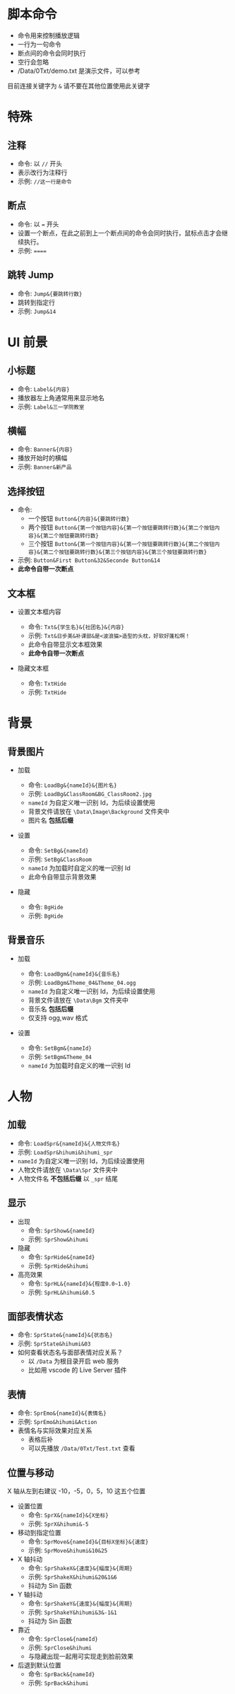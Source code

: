 # 脚本命令

- 命令用来控制播放逻辑
- 一行为一句命令
- 断点间的命令会同时执行
- 空行会忽略
- /Data/0Txt/demo.txt 是演示文件，可以参考

目前连接关键字为 `&`
请不要在其他位置使用此关键字

# 特殊

## 注释

- 命令: 以 `//` 开头
- 表示改行为注释行
- 示例: `//这一行是命令`

## 断点

- 命令: 以 `=` 开头
- 设置一个断点，在此之前到上一个断点间的命令会同时执行，鼠标点击才会继续执行。
- 示例: `====`

## 跳转 Jump

- 命令: `Jump&{要跳转行数}`
- 跳转到指定行
- 示例: `Jump&14`

# UI 前景

## 小标题

- 命令: `Label&{内容}`
- 播放器左上角通常用来显示地名
- 示例: `Label&三一学院教室`

## 横幅

- 命令: `Banner&{内容}`
- 播放开始时的横幅
- 示例: `Banner&新产品`

## 选择按钮

- 命令:
  - 一个按钮 `Button&{内容}&{要跳转行数}`
  - 两个按钮 `Button&{第一个按钮内容}&{第一个按钮要跳转行数}&{第二个按钮内容}&{第二个按钮要跳转行数}`
  - 三个按钮 `Button&{第一个按钮内容}&{第一个按钮要跳转行数}&{第二个按钮内容}&{第二个按钮要跳转行数}&{第三个按钮内容}&{第三个按钮要跳转行数}`
- 示例: `Button&First Button&32&Seconde Button&14`
- **此命令自带一次断点**

## 文本框

- 设置文本框内容

  - 命令: `Txt&{学生名}&{社团名}&{内容}`
  - 示例: `Txt&日步美&补课部&是<波浪猫>造型的头枕，好软好蓬松啊！`
  - 此命令自带显示文本框效果
  - **此命令自带一次断点**

- 隐藏文本框
  - 命令: `TxtHide`
  - 示例: `TxtHide`

# 背景

## 背景图片

- 加载

  - 命令: `LoadBg&{nameId}&{图片名}`
  - 示例: `LoadBg&ClassRoom&BG_ClassRoom2.jpg`
  - `nameId` 为自定义唯一识别 Id，为后续设置使用
  - 背景文件请放在 `\Data\Image\Background` 文件夹中
  - 图片名 **包括后缀**

- 设置

  - 命令: `SetBg&{nameId}`
  - 示例: `SetBg&ClassRoom`
  - `nameId` 为加载时自定义的唯一识别 Id
  - 此命令自带显示背景效果

- 隐藏
  - 命令: `BgHide`
  - 示例: `BgHide`

## 背景音乐

- 加载

  - 命令: `LoadBgm&{nameId}&{音乐名}`
  - 示例: `LoadBgm&Theme_04&Theme_04.ogg`
  - `nameId` 为自定义唯一识别 Id，为后续设置使用
  - 背景文件请放在 `\Data\Bgm` 文件夹中
  - 音乐名 **包括后缀**
  - 仅支持 ogg,wav 格式

- 设置
  - 命令: `SetBgm&{nameId}`
  - 示例: `SetBgm&Theme_04`
  - `nameId` 为加载时自定义的唯一识别 Id

# 人物

## 加载

- 命令: `LoadSpr&{nameId}&{人物文件名}`
- 示例: `LoadSpr&hihumi&hihumi_spr`
- `nameId` 为自定义唯一识别 Id，为后续设置使用
- 人物文件请放在 `\Data\Spr` 文件夹中
- 人物文件名 **不包括后缀** 以 `_spr` 结尾

## 显示

- 出现
  - 命令: `SprShow&{nameId}`
  - 示例: `SprShow&hihumi`
- 隐藏
  - 命令: `SprHide&{nameId}`
  - 示例: `SprHide&hihumi`
- 高亮效果
  - 命令: `SprHL&{nameId}&{程度0.0~1.0}`
  - 示例: `SprHL&hihumi&0.5`

## 面部表情状态

- 命令: `SprState&{nameId}&{状态名}`
- 示例: `SprState&hihumi&03`
- 如何查看状态名与面部表情对应关系？
  - 以 `/Data` 为根目录开启 web 服务
  - 比如用 vscode 的 Live Server 插件

## 表情

- 命令: `SprEmo&{nameId}&{表情名}`
- 示例: `SprEmo&hihumi&Action`
- 表情名与实际效果对应关系
  - 表格后补
  - 可以先播放 `/Data/0Txt/Test.txt` 查看

## 位置与移动

X 轴从左到右建议 -10，-5，0，5，10 这五个位置

- 设置位置
  - 命令: `SprX&{nameId}&{X坐标}`
  - 示例: `SprX&hihumi&-5`
- 移动到指定位置
  - 命令: `SprMove&{nameId}&{目标X坐标}&{速度}`
  - 示例: `SprMove&hihumi&10&25`
- X 轴抖动
  - 命令: `SprShakeX&{速度}&{幅度}&{周期}`
  - 示例: `SprShakeX&hihumi&20&1&6`
  - 抖动为 Sin 函数
- Y 轴抖动
  - 命令: `SprShakeY&{速度}&{幅度}&{周期}`
  - 示例: `SprShakeY&hihumi&3&-1&1`
  - 抖动为 Sin 函数
- 靠近
  - 命令: `SprClose&{nameId}`
  - 示例: `SprClose&hihumi`
  - 与隐藏出现一起用可实现走到脸前效果
- 后退到默认位置
  - 命令: `SprBack&{nameId}`
  - 示例: `SprBack&hihumi`
